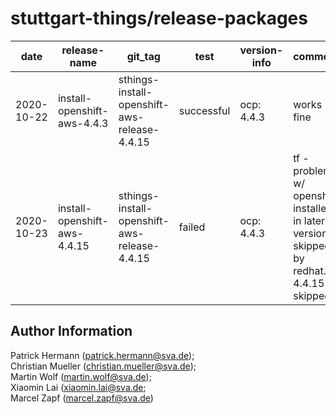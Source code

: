 stuttgart-things/release-packages
================================

| date | release-name | git_tag | test | version-info | comment | package | released | editor |
|---|---|---|---|---|---|---|---|---|
| 2020-10-22 | install-openshift-aws-4.4.3 | sthings-install-openshift-aws-release-4.4.15 | successful | ocp: 4.4.3 | works fine  | [ocp4-aws-releases](http://10.31.102.191:5000/buckets?chosenbucket=install-openshift-aws) | true | cmueller |
| 2020-10-23 | install-openshift-aws-4.4.15 | sthings-install-openshift-aws-release-4.4.15 | failed | ocp: 4.4.3 | tf - problems w/ openshift installer. in later versions skipped by redhat. 4.4.15 skipped  | [ocp4-aws-releases](http://10.31.102.191:5000/buckets?chosenbucket=install-openshift-aws) | false |cmueller |

Author Information
------------------

Patrick Hermann (patrick.hermann@sva.de);  
Christian Mueller (christian.mueller@sva.de);  
Martin Wolf (martin.wolf@sva.de);  
Xiaomin Lai (xiaomin.lai@sva.de;  
Marcel Zapf (marcel.zapf@sva.de)
